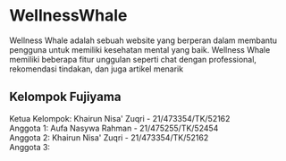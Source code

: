# WellnessWhale
Wellness Whale adalah sebuah website yang berperan dalam membantu pengguna untuk memiliki kesehatan mental yang baik. Wellness Whale memiliki beberapa fitur unggulan seperti chat dengan professional, rekomendasi tindakan, dan juga artikel menarik


## Kelompok Fujiyama
Ketua Kelompok: Khairun Nisa' Zuqri - 21/473354/TK/52162 \
Anggota 1: Aufa Nasywa Rahman - 21/475255/TK/52454 \
Anggota 2: Khairun Nisa' Zuqri - 21/473354/TK/52162 \
Anggota 3: 

